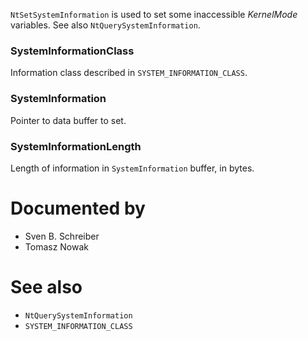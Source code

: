 `NtSetSystemInformation` is used to set some inaccessible *KernelMode* variables. See also `NtQuerySystemInformation`.

### SystemInformationClass

Information class described in `SYSTEM_INFORMATION_CLASS`.

### SystemInformation

Pointer to data buffer to set.

### SystemInformationLength

Length of information in `SystemInformation` buffer, in bytes.

# Documented by

* Sven B. Schreiber
* Tomasz Nowak

# See also

* `NtQuerySystemInformation`
* `SYSTEM_INFORMATION_CLASS`
